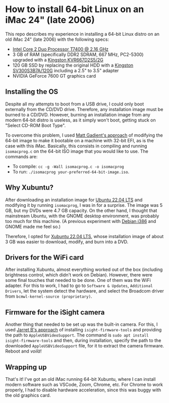 # How to install 64-bit Linux on an iMac 24" (late 2006)

This repo describes my experience in installing a 64-bit Linux distro on an old iMac 24" (late 2006) with the following specs:
* [Intel Core 2 Duo Processor T7400 @ 2.16 GHz](https://www.intel.com/content/www/us/en/products/sku/27256/intel-core2-duo-processor-t7400-4m-cache-2-16-ghz-667-mhz-fsb/specifications.html)
* 3 GB of RAM (specifically DDR2 SDRAM, 667 MHz, PC2-5300) upgraded with a [Kingston KVR667D2S5/2G](https://www.kingston.com/en/memory/search/discontinuedmodels?partid=KVR667D2S5%2F2G)
* 120 GB SSD by replacing the original HDD with a [Kingston SV300S3B7A/120G](https://www.kingston.com/en/memory/search/discontinuedmodels?partid=SV300S3B7A%2F120G) including a 2.5" to 3.5" adapter
* NVIDIA GeForce 7600 GT graphics card

## Installing the OS

Despite all my attempts to boot from a USB drive, I could only boot externally from the CD/DVD drive. Therefore, any installation image must be burned to a CD/DVD. However, burning an installation image from any modern 64-bit distro is useless, as it simply won't boot, getting stuck on "Select CD-ROM Boot Type".

To overcome this problem, I used [Matt Gadient's approach](https://mattgadient.com/linux-dvd-images-and-how-to-for-32-bit-efi-macs-late-2006-models/) of modifying the 64-bit image to make it bootable on a machine with 32-bit EFI, as is the case with this iMac. Basically, this consists in compiling and running `isomacprog.c` on the 64-bit ISO image that you would like to use. The commands are:
* To compile: `cc -g -Wall isomacprog.c -o isomacprog`
* To run: `./isomacprog your-preferred-64-bit-image.iso`.

## Why Xubuntu?

After downloading an installation image for [Ubuntu 22.04 LTS](https://ubuntu.com/download/desktop) and modifying it by running `isomacprog`, I was in for a surprise. The image was 5 GB, but my DVDs were 4.7 GB capacity. On the other hand, I thought that mainstream Ubuntu, with the GNOME desktop environment, was probably too much for this machine. (A previous experiment with [Debian i386](https://www.debian.org/distrib/netinst) and GNOME made me feel so.)

Therefore, I opted for [Xubuntu 22.04 LTS](https://xubuntu.org/download/), whose installation image of about 3 GB was easier to download, modify, and burn into a DVD.

## Drivers for the WiFi card

After installing Xubuntu, almost everything worked out of the box (including brightness control, which didn't work on Debian). However, there were some final touches that needed to be done. One of them was the WiFi adapter. For this to work, I had to go to `Software & Updates`, `Additional Drivers`, let the system detect the hardware, and select the Broadcom driver from `bcmwl-kernel-source (proprietary)`.

## Firmware for the iSight camera

Another thing that needed to be set up was the built-in camera. For this, I used [Jarret B's approach](https://www.linux.org/threads/installing-linux-on-an-imac.26009/) of installing `isight-firmware-tools` and providing the path to `AppleUSBVideoSupport`. The command is `sudo apt install isight-firmware-tools` and then, during installation, specify the path to the downloaded `AppleUSBVideoSupport` file, for it to extract the camera firmware. Reboot and _voilà_!

## Wrapping up

That's it! I've got an old iMac running 64-bit Xubuntu, where I can install modern software such as VSCode, Zoom, Chrome, etc. For Chrome to work properly, I had to disable hardware acceleration, since this was buggy with the old graphics card.
